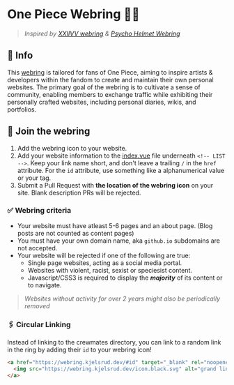 # One Piece Webring 🏴‍☠️

> *Inspired by [XXIIVV webring](https://github.com/XXIIVV/webring) & [Psycho Helmet Webring](https://sugarforbrains.neocities.org/mobring/)*

## 📝 Info

This [webring](webring.kjelsrud.dev) is tailored for fans of One Piece, aiming to inspire artists & developers within the fandom to create and maintain their own personal websites. The primary goal of the webring is to cultivate a sense of community, enabling members to exchange traffic while exhibiting their personally crafted websites, including personal diaries, wikis, and portfolios.

## 🤝 Join the webring 

1. Add the webring icon to your website.
2. Add your website information to the [index.vue](https://github.com/SindreKjelsrud/onepiece-webring/blob/main/pages/index.vue) file underneath `<!-- LIST -->`. Keep your link name short, and don't leave a trailing `/` in the `href` attribute. For the `id` attribute, use something like a alphanumerical value or your tag.
3. Submit a Pull Request with **the location of the webring icon** on your site. Blank description PRs will be rejected.

### ✅ Webring criteria

- Your website must have atleast 5-6 pages and an about page. (Blog posts are not counted as content pages)
- You must have your own domain name, aka `github.io` subdomains are not accepted.
- Your website will be rejected if one of the following are true:
    - Single page websites, acting as a social media portal.
    - Websites with violent, racist, sexist or speciesist content.
    - Javascript/CSS3 is required to display the ***majority*** of its content or to navigate.

> *Websites without activity for over 2 years might also be periodically removed*

### 🖇 Circular Linking

Instead of linking to the crewmates directory, you can link to a random link in the ring by adding their `id` to your webring icon!

```html
<a href="https://webring.kjelsrud.dev/#id" target="_blank" rel="noopener noreferrer">
  <img src="https://webring.kjelsrud.dev/icon.black.svg" alt="grand line webring"/>
</a>
```
